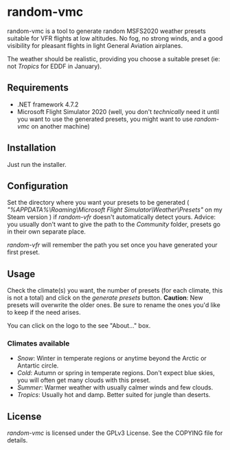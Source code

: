 # random-vmc

random-vmc is a tool to generate random MSFS2020 weather presets suitable for VFR flights at low altitudes. No fog, no strong winds, and a good visibility for pleasant flights in light General Aviation airplanes.

The weather should be realistic, providing you choose a suitable preset (ie: not *Tropics* for EDDF in January).

## Requirements

* .NET framework 4.7.2
* Microsoft Flight Simulator 2020 (well, you don't *technically* need it until you want to use the generated presets, you might want to use *random-vmc* on another machine)

## Installation

Just run the installer. 

## Configuration

Set the directory where you want your presets to be generated ( *"%APPDATA%\Roaming\Microsoft Flight Simulator\Weather\Presets"* on my Steam version ) if *random-vfr* doesn't automatically detect yours. Advice: you usually don't want to give the path to the *Community* folder, presets go in their own separate place.

*random-vfr* will remember the path you set once you have generated your first preset.

## Usage

Check the climate(s) you want, the number of presets (for each climate, this is not a total) and click on the *generate presets* button.
**Caution**: New presets will overwrite the older ones. Be sure to rename the ones you'd like to keep if the need arises.

You can click on the logo to the see "About..." box.

### Climates available

* *Snow*:  Winter in temperate regions or anytime beyond the Arctic or Antartic circle. 
* *Cold*:  Autumn or spring in temperate regions. Don't expect blue skies, you will often get many clouds with this preset.
* *Summer*: Warmer weather with usually calmer winds and few clouds.
* *Tropics*: Usually hot and damp. Better suited for jungle than deserts.

## License

*random-vmc* is licensed under the GPLv3 License. See the COPYING file for details.
